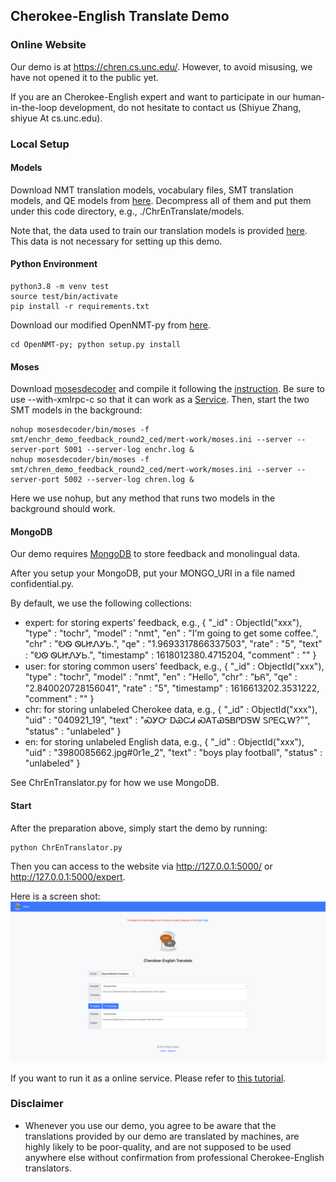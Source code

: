 ## Cherokee-English Translate Demo

### Online Website
Our demo is at https://chren.cs.unc.edu/. 
However, to avoid misusing, we have not opened it to the public yet. 

If you are an Cherokee-English expert and want to participate in our human-in-the-loop development,
do not hesitate to contact us (Shiyue Zhang, shiyue At cs.unc.edu).

### Local Setup

#### Models
Download NMT translation models, 
vocabulary files,
SMT translation models, 
and QE models from [here](https://drive.google.com/drive/folders/1XjYPp3YV-GL2WXGrFIVSXNxidY3yKv2y?usp=sharing).
Decompress all of them and put them under this code directory, e.g., ./ChrEnTranslate/models.

Note that, the data used to train our translation models is provided [here](https://github.com/ZhangShiyue/ChrEn/tree/main/data/demo/04112021).
This data is not necessary for setting up this demo.

#### Python Environment
```
python3.8 -m venv test
source test/bin/activate
pip install -r requirements.txt
```

Download our modified OpenNMT-py from [here](https://github.com/ZhangShiyue/ChrEn/tree/main/code/OpenNMT-py).
```
cd OpenNMT-py; python setup.py install
```

#### Moses
Download [mosesdecoder](https://github.com/moses-smt/mosesdecoder) and compile it 
following the [instruction](http://www.statmt.org/moses/?n=Development.GetStarted). 
Be sure to use --with-xmlrpc-c so that it can work as a [Service](http://www.statmt.org/moses/?n=Advanced.Moses).
Then, start the two SMT models in the background:
```
nohup mosesdecoder/bin/moses -f smt/enchr_demo_feedback_round2_ced/mert-work/moses.ini --server --server-port 5001 --server-log enchr.log &
nohup mosesdecoder/bin/moses -f smt/chren_demo_feedback_round2_ced/mert-work/moses.ini --server --server-port 5002 --server-log chren.log &
```
Here we use nohup, but any method that runs two models in the background should work.

#### MongoDB
Our demo requires [MongoDB](https://www.mongodb.com/) to store feedback and monolingual data.

After you setup your MongoDB, put your MONGO_URI in a file named confidential.py.

By default, we use the following collections:
* expert: for storing experts' feedback, 
e.g., { "_id" : ObjectId("xxx"), "type" : "tochr", "model" : "nmt", "en" : "I'm going to get some coffee.", "chr" : "ᎧᏫ ᏫᏓᏥᏁᎩᏏ.", "qe" : "1.9693317866337503", "rate" : "5", "text" : "ᎧᏫ ᏫᏓᏥᏁᎩᏏ.", "timestamp" : 1618012380.4715204, "comment" : "" }
* user: for storing common users' feedback, e.g., { "_id" : ObjectId("xxx"), "type" : "tochr", "model" : "nmt", "en" : "Hello", "chr" : "ᏏᏲ", "qe" : "2.840020728156041", "rate" : "5", "timestamp" : 1616613202.3531222, "comment" : "" }
* chr: for storing unlabeled Cherokee data, e.g., { "_id" : ObjectId("xxx"), "uid" : "040921_19", "text" : "ᏍᎩᏅ ᎠᏯᏨᏗ ᏍᎪᎢᏯᎦᏴᎵᎠᏕᎳ ᏚᎵᎬᏩᎳ?\"", "status" : "unlabeled" }
* en: for storing unlabeled English data, e.g., { "_id" : ObjectId("xxx"), "uid" : "3980085662.jpg#0r1e_2", "text" : "boys play football", "status" : "unlabeled" }

See ChrEnTranslator.py for how we use MongoDB.


#### Start
After the preparation above, simply start the demo by running:
```
python ChrEnTranslator.py 
```
Then you can access to the website via http://127.0.0.1:5000/ or http://127.0.0.1:5000/expert.

Here is a screen shot:
![Demo](static/demo.png)

If you want to run it as a online service. 
Please refer to [this tutorial](https://www.digitalocean.com/community/tutorials/how-to-serve-flask-applications-with-uswgi-and-nginx-on-ubuntu-18-04).

### Disclaimer
* Whenever you use our demo, you agree to be aware that the translations provided by our demo are translated by machines, 
are highly likely to be poor-quality, and are not supposed to be used anywhere else without confirmation from professional 
Cherokee-English translators.